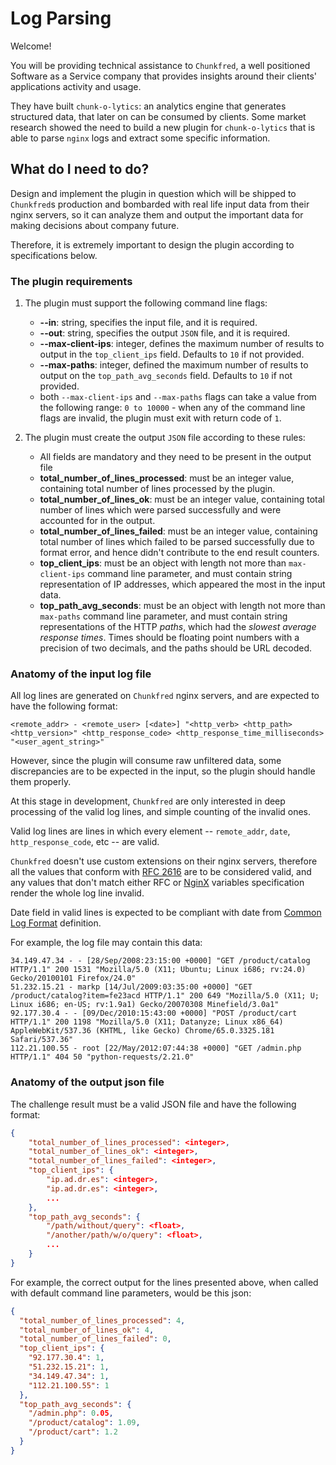 # Log Parsing

Welcome!

You will be providing technical assistance to `Chunkfred`, a well positioned
Software as a Service company that provides insights around their clients'
applications activity and usage.

They have built `chunk-o-lytics`: an analytics engine that generates structured
data, that later on can be consumed by clients. Some market research showed the
need to build a new plugin for `chunk-o-lytics` that is able to parse `nginx` logs
and extract some specific information.

## What do I need to do?

Design and implement the plugin in question which will be shipped to `Chunkfred`s
production and bombarded with real life input data from their nginx servers, so it
can analyze them and output the important data for making decisions about company future.

Therefore, it is extremely important to design the plugin according to specifications below.

### The plugin requirements

1. The plugin must support the following command line flags:
   - **--in**: string, specifies the input file, and it is required.
   - **--out**: string, specifies the output `JSON` file, and it is required.
   - **--max-client-ips**: integer, defines the maximum number of results
              to output in the `top_client_ips` field. Defaults to `10` if not provided.
   - **--max-paths**: integer, defined the maximum number of results
              to output on the `top_path_avg_seconds` field. Defaults to `10` if not provided.
   - both `--max-client-ips` and `--max-paths` flags can take a value from the
      following range: `0 to 10000` - when any of the command line flags are
      invalid, the plugin must exit with return code of `1`.

2. The plugin must create the output `JSON` file according to these rules:
   - All fields are mandatory and they need to be present in the output file
   - **total_number_of_lines_processed**: must be an integer value, containing
     total number of lines processed by the plugin.
   - **total_number_of_lines_ok**: must be an integer value, containing total
     number of lines which were parsed successfully and were accounted for in
     the output.
   - **total_number_of_lines_failed**: must be an integer value, containing total
     number of lines which failed to be parsed successfully due to format error,
     and hence didn't contribute to the end result counters.
   - **top_client_ips**: must be an object with length not more than `max-client-ips`
     command line parameter, and must contain string representation of IP addresses,
     which appeared the most in the input data.
   - **top_path_avg_seconds**: must be an object with length not more than `max-paths`
     command line parameter, and must contain string representations of the HTTP _paths_,
     which had the _slowest average response times_.
     Times should be floating point numbers with a precision of two decimals,
     and the paths should be URL decoded.

### Anatomy of the input log file

All log lines are generated on `Chunkfred` nginx servers, and are expected to
have the following format:

```log
<remote_addr> - <remote_user> [<date>] "<http_verb> <http_path> <http_version>" <http_response_code> <http_response_time_milliseconds> "<user_agent_string>"
```

However, since the plugin will consume raw unfiltered data, some discrepancies
are to be expected in the input, so the plugin should handle them properly.

At this stage in development, `Chunkfred` are only interested in deep processing
of the valid log lines, and simple counting of the invalid ones.

Valid log lines are lines in which every element -- `remote_addr`, `date`,
`http_response_code`, etc -- are valid.

`Chunkfred` doesn't use custom extensions on their nginx servers, therefore all
the values that conform with [RFC 2616](https://tools.ietf.org/html/rfc2616) are
to be considered valid, and any values that don't match either RFC or
[NginX](https://nginx.org/en/docs/http/ngx_http_core_module.html#variables)
variables specification render the whole log line invalid.

Date field in valid lines is expected to be compliant with date from [Common Log
Format](https://en.wikipedia.org/wiki/Common_Log_Format) definition.

For example, the log file may contain this data:

```log
34.149.47.34 - - [28/Sep/2008:23:15:00 +0000] "GET /product/catalog HTTP/1.1" 200 1531 "Mozilla/5.0 (X11; Ubuntu; Linux i686; rv:24.0) Gecko/20100101 Firefox/24.0"
51.232.15.21 - markp [14/Jul/2009:03:35:00 +0000] "GET /product/catalog?item=fe23acd HTTP/1.1" 200 649 "Mozilla/5.0 (X11; U; Linux i686; en-US; rv:1.9a1) Gecko/20070308 Minefield/3.0a1"
92.177.30.4 - - [09/Dec/2010:15:43:00 +0000] "POST /product/cart HTTP/1.1" 200 1198 "Mozilla/5.0 (X11; Datanyze; Linux x86_64) AppleWebKit/537.36 (KHTML, like Gecko) Chrome/65.0.3325.181 Safari/537.36"
112.21.100.55 - root [22/May/2012:07:44:38 +0000] "GET /admin.php HTTP/1.1" 404 50 "python-requests/2.21.0"
```

### Anatomy of the output json file

The challenge result must be a valid JSON file and have the following format:

```json
{
    "total_number_of_lines_processed": <integer>,
    "total_number_of_lines_ok": <integer>,
    "total_number_of_lines_failed": <integer>,
    "top_client_ips": {
        "ip.ad.dr.es": <integer>,
        "ip.ad.dr.es": <integer>,
        ...
    },
    "top_path_avg_seconds": {
        "/path/without/query": <float>,
        "/another/path/w/o/query": <float>,
        ...
    }
}
```

For example, the correct output for the lines presented above, when called with
default command line parameters, would be this json:

```json
{
  "total_number_of_lines_processed": 4,
  "total_number_of_lines_ok": 4,
  "total_number_of_lines_failed": 0,
  "top_client_ips": {
    "92.177.30.4": 1,
    "51.232.15.21": 1,
    "34.149.47.34": 1,
    "112.21.100.55": 1
  },
  "top_path_avg_seconds": {
    "/admin.php": 0.05,
    "/product/catalog": 1.09,
    "/product/cart": 1.2
  }
}
```
